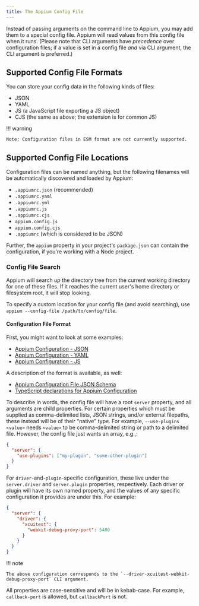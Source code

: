 ```yaml
---
title: The Appium Config File
---
```


Instead of passing arguments on the command line to Appium, you may add them to a special config
file. Appium will read values from this config file when it runs. (Please note that CLI arguments
have _precedence_ over configuration files; if a value is set in a config file _and_ via CLI
argument, the CLI argument is preferred.)

## Supported Config File Formats

You can store your config data in the following kinds of files:

- JSON
- YAML
- JS (a JavaScript file exporting a JS object)
- CJS (the same as above; the extension is for common JS)

!!! warning

    Note: Configuration files in ESM format are not currently supported.

## Supported Config File Locations

Configuration files can be named anything, but the following filenames will be automatically
discovered and loaded by Appium:

- `.appiumrc.json` (recommended)
- `.appiumrc.yaml`
- `.appiumrc.yml`
- `.appiumrc.js`
- `.appiumrc.cjs`
- `appium.config.js`
- `appium.config.cjs`
- `.appiumrc` (which is considered to be JSON)

Further, the `appium` property in your project's `package.json` can contain the configuration, if
you're working with a Node project.

### Config File Search

Appium will search _up_ the directory tree from the current working directory for one of these
files. If it reaches the current user's home directory or filesystem root, it will stop looking.

To specify a custom location for your config file (and avoid searching), use `appium --config-file
/path/to/config/file`.

#### Configuration File Format

First, you might want to look at some examples:

- [Appium Configuration - JSON](https://github.com/appium/appium/blob/master/packages/appium/sample-code/appium.config.sample.json)
- [Appium Configuration - YAML](https://github.com/appium/appium/blob/master/packages/appium/sample-code/appium.config.sample.yaml)
- [Appium Configuration - JS](https://github.com/appium/appium/blob/master/packages/appium/sample-code/appium.config.sample.js)

A description of the format is available, as well:

- [Appium Configuration File JSON Schema](https://github.com/appium/appium/blob/master/packages/schema/lib/appium-config.schema.json)
- [TypeScript declarations for Appium Configuration](https://github.com/appium/appium/blob/master/packages/types/lib/config.ts)

To describe in words, the config file will have a root `server` property, and all arguments are
child properties. For certain properties which must be supplied as comma-delimited lists, JSON
strings, and/or external filepaths, these instead will be of their "native" type. For example,
`--use-plugins <value>` needs `<value>` to be comma-delimited string or path to a delimited file.
However, the config file just wants an array, e.g.,:

```json
{
  "server": {
    "use-plugins": ["my-plugin", "some-other-plugin"]
  }
}
```

For `driver`-and-`plugin`-specific configuration, these live under the `server.driver` and
`server.plugin` properties, respectively. Each driver or plugin will have its own named property,
and the values of any specific configuration it provides are under this. For example:

```json
{
  "server": {
    "driver": {
      "xcuitest": {
        "webkit-debug-proxy-port": 5400
      }
    }
  }
}
```

!!! note

    The above configuration corresponds to the `--driver-xcuitest-webkit-debug-proxy-port` CLI argument.

All properties are case-sensitive and will be in kebab-case. For example, `callback-port` is
allowed, but `callbackPort` is not.
